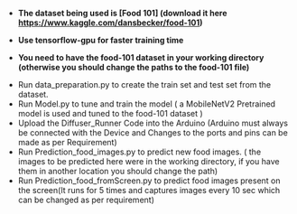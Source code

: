 
* **The dataset being used is [Food 101] (download it here https://www.kaggle.com/dansbecker/food-101)** 
* **Use tensorflow-gpu for faster training time** 

* **You need to have the food-101 dataset in your working directory (otherwise you should change the paths to the food-101 file)** 
- Run data_preparation.py to create the train set and test set from the dataset.
- Run Model.py to tune and train the model ( a MobileNetV2 Pretrained model is used and tuned to the food-101 dataset ) 
- Upload the Diffuser_Runner Code into the Arduino (Arduino must always be connected with the Device and Changes to the ports and pins can be made as per Requirement)
- Run Prediction_food_images.py to predict new food images. ( the images to be predicted here were in the working directory, if you have them in another location you should change the path)
- Run Prediction_food_fromScreen.py to predict food images present on the screen(It runs for 5 times and captures images every 10 sec which can be changed as per requirement)

